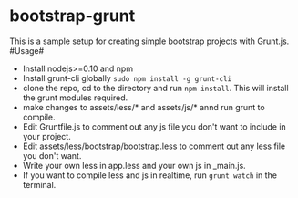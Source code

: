 bootstrap-grunt
===============
This is a sample setup for creating simple bootstrap projects with Grunt.js. 
#Usage#
+ Install nodejs>=0.10 and npm
+ Install grunt-cli globally  `sudo npm install -g grunt-cli`
+ clone the repo, cd to the directory and run `npm install`. This will install the grunt modules required.
+ make changes to assets/less/\* and assets/js/\* annd run grunt to compile.
+ Edit Gruntfile.js to comment out any js file you don't want to include in your project.
+ Edit assets/less/bootstrap/bootstrap.less to comment out any less file you don't want.
+ Write your own less in app.less and your own js in _main.js.
+ If you want to compile less and js in realtime, run `grunt watch` in the terminal.
